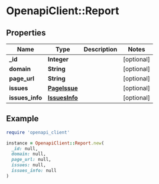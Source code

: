 # OpenapiClient::Report

## Properties

| Name | Type | Description | Notes |
| ---- | ---- | ----------- | ----- |
| **_id** | **Integer** |  | [optional] |
| **domain** | **String** |  | [optional] |
| **page_url** | **String** |  | [optional] |
| **issues** | [**PageIssue**](PageIssue.md) |  | [optional] |
| **issues_info** | [**IssuesInfo**](IssuesInfo.md) |  | [optional] |

## Example

```ruby
require 'openapi_client'

instance = OpenapiClient::Report.new(
  _id: null,
  domain: null,
  page_url: null,
  issues: null,
  issues_info: null
)
```

